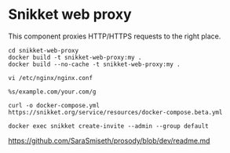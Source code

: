 # Snikket web proxy

This component proxies HTTP/HTTPS requests to the right place.
```
cd snikket-web-proxy
docker build -t snikket-web-proxy:my .
docker build --no-cache -t snikket-web-proxy:my .

vi /etc/nginx/nginx.conf

%s/example.com/your.com/g

curl -o docker-compose.yml https://snikket.org/service/resources/docker-compose.beta.yml

docker exec snikket create-invite --admin --group default
```

https://github.com/SaraSmiseth/prosody/blob/dev/readme.md

